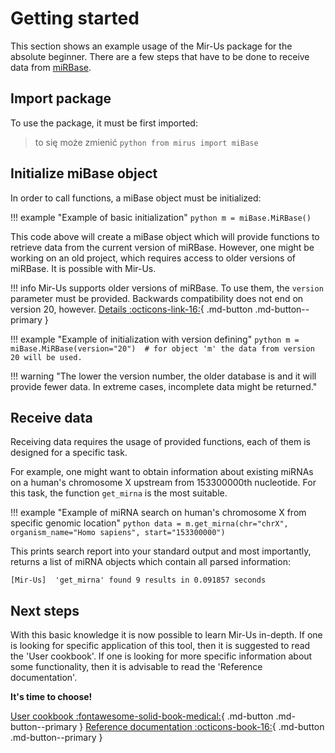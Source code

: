 # Getting started
This section shows an example usage of the Mir-Us package for the absolute beginner. There are a few steps that have to be done to receive data from [miRBase](https://www.mirbase.org/).

## Import package
To use the package, it must be first imported:
> to się może zmienić
    ```python
    from mirus import miBase
    ```
## Initialize miBase object
In order to call functions, a miBase object must be initialized:

!!! example "Example of basic initialization"
    ```python
    m = miBase.MiRBase()
    ```

This code above will create a miBase object which will provide functions to retrieve data from the current version of miRBase. However, one might be working on an old project, which requires access to older versions of miRBase. It is possible with Mir-Us.

!!! info
    Mir-Us supports older versions of miRBase. To use them, the `version` parameter must be provided. Backwards compatibility does not end on version 20, however. [Details :octicons-link-16:](versions.md){ .md-button .md-button--primary }

!!! example "Example of initialization with version defining"
    ```python
    m = miBase.MiRBase(version="20")  # for object 'm' the data from version 20 will be used.
    ```

!!! warning "The lower the version number, the older database is and it will provide fewer data. In extreme cases, incomplete data might be returned."

## Receive data
Receiving data requires the usage of provided functions, each of them is designed for a specific task.

For example, one might want to obtain information about existing miRNAs on a human's chromosome X upstream from 153300000th nucleotide. For this task, the function `get_mirna` is the most suitable.

!!! example "Example of miRNA search on human's chromosome X from specific genomic location"
    ```python
    data = m.get_mirna(chr="chrX", organism_name="Homo sapiens", start="153300000")
    ```

This prints search report into your standard output and most importantly, returns a list of miRNA objects which contain all parsed information:
```
[Mir-Us]  'get_mirna' found 9 results in 0.091857 seconds
```

## Next steps
With this basic knowledge it is now possible to learn Mir-Us in-depth. If one is looking for specific application of this tool, then it is suggested to read the 'User cookbook'. If one is looking for more specific information about some functionality, then it is advisable to read the 'Reference documentation'.

**It's time to choose!**

[User cookbook :fontawesome-solid-book-medical:](cookbook.md){ .md-button .md-button--primary }   [Reference documentation :octicons-book-16:](miObject.md){ .md-button .md-button--primary }